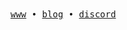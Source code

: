 <samp>
  <a href="https://aryxnn.vercel.app/">www</a> •
  <a href="https://aryxnn.medium.com">blog</a> •
  <a href="https://discord.gg/eqWaagmb">discord</a>
</samp>
